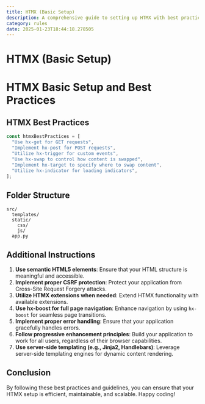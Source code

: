 ```yaml
---
title: HTMX (Basic Setup)
description: A comprehensive guide to setting up HTMX with best practices, folder structure, and additional instructions for optimal performance and maintainability.
category: rules
date: 2025-01-23T18:44:18.278505
---
```



# HTMX (Basic Setup)

# HTMX Basic Setup and Best Practices

## HTMX Best Practices

```javascript
const htmxBestPractices = [
  "Use hx-get for GET requests",
  "Implement hx-post for POST requests",
  "Utilize hx-trigger for custom events",
  "Use hx-swap to control how content is swapped",
  "Implement hx-target to specify where to swap content",
  "Utilize hx-indicator for loading indicators",
];
```

## Folder Structure

```plaintext
src/
  templates/
  static/
    css/
    js/
  app.py
```

## Additional Instructions

1. **Use semantic HTML5 elements**: Ensure that your HTML structure is meaningful and accessible.
2. **Implement proper CSRF protection**: Protect your application from Cross-Site Request Forgery attacks.
3. **Utilize HTMX extensions when needed**: Extend HTMX functionality with available extensions.
4. **Use hx-boost for full page navigation**: Enhance navigation by using `hx-boost` for seamless page transitions.
5. **Implement proper error handling**: Ensure that your application gracefully handles errors.
6. **Follow progressive enhancement principles**: Build your application to work for all users, regardless of their browser capabilities.
7. **Use server-side templating (e.g., Jinja2, Handlebars)**: Leverage server-side templating engines for dynamic content rendering.

## Conclusion

By following these best practices and guidelines, you can ensure that your HTMX setup is efficient, maintainable, and scalable. Happy coding!
